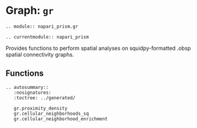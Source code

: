 # Graph: `gr`

```{eval-rst}
.. module:: napari_prism.gr
```

```{eval-rst}
.. currentmodule:: napari_prism
```

Provides functions to perform spatial analyses on squidpy-formatted .obsp
spatial connectivity graphs.

## Functions

```{eval-rst}
.. autosummary::
   :nosignatures:
   :toctree: ../generated/

   gr.proximity_density
   gr.cellular_neighborhoods_sq
   gr.cellular_neighborhood_enrichment
```
